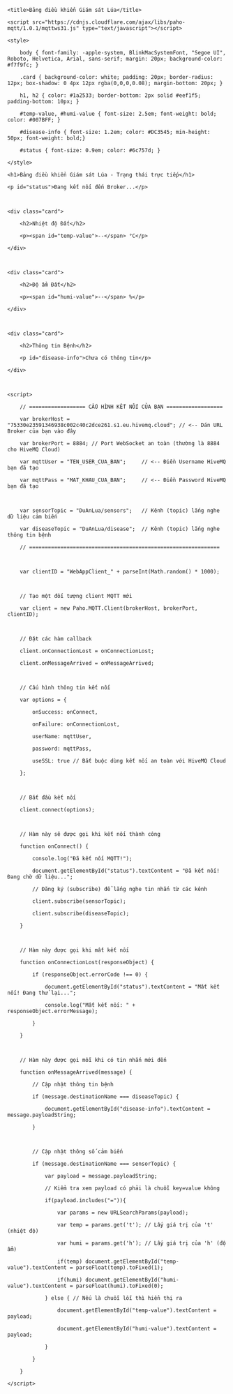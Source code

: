 <!DOCTYPE html>

<html>

<head>

    <title>Bảng điều khiển Giám sát Lúa</title>

    <script src="https://cdnjs.cloudflare.com/ajax/libs/paho-mqtt/1.0.1/mqttws31.js" type="text/javascript"></script>

    <style>

        body { font-family: -apple-system, BlinkMacSystemFont, "Segoe UI", Roboto, Helvetica, Arial, sans-serif; margin: 20px; background-color: #f7f9fc; }

        .card { background-color: white; padding: 20px; border-radius: 12px; box-shadow: 0 4px 12px rgba(0,0,0,0.08); margin-bottom: 20px; }

        h1, h2 { color: #1a2533; border-bottom: 2px solid #eef1f5; padding-bottom: 10px; }

        #temp-value, #humi-value { font-size: 2.5em; font-weight: bold; color: #007BFF; }

        #disease-info { font-size: 1.2em; color: #DC3545; min-height: 50px; font-weight: bold;}

        #status { font-size: 0.9em; color: #6c757d; }

    </style>

</head>

<body>

    <h1>Bảng điều khiển Giám sát Lúa - Trạng thái trực tiếp</h1>

    <p id="status">Đang kết nối đến Broker...</p>



    <div class="card">

        <h2>Nhiệt độ Đất</h2>

        <p><span id="temp-value">--</span> °C</p>

    </div>



    <div class="card">

        <h2>Độ ẩm Đất</h2>

        <p><span id="humi-value">--</span> %</p>

    </div>



    <div class="card">

        <h2>Thông tin Bệnh</h2>

        <p id="disease-info">Chưa có thông tin</p>

    </div>



    <script>

        // ================== CẤU HÌNH KẾT NỐI CỦA BẠN ==================

        var brokerHost = "75330e23591346938c002c40c2dce261.s1.eu.hivemq.cloud"; // <-- Dán URL Broker của bạn vào đây

        var brokerPort = 8884; // Port WebSocket an toàn (thường là 8884 cho HiveMQ Cloud)

        var mqttUser = "TEN_USER_CUA_BAN";     // <-- Điền Username HiveMQ bạn đã tạo

        var mqttPass = "MAT_KHAU_CUA_BAN";     // <-- Điền Password HiveMQ bạn đã tạo

        

        var sensorTopic = "DuAnLua/sensors";   // Kênh (topic) lắng nghe dữ liệu cảm biến

        var diseaseTopic = "DuAnLua/disease";  // Kênh (topic) lắng nghe thông tin bệnh

        // =============================================================



        var clientID = "WebAppClient_" + parseInt(Math.random() * 1000);



        // Tạo một đối tượng client MQTT mới

        var client = new Paho.MQTT.Client(brokerHost, brokerPort, clientID);



        // Đặt các hàm callback

        client.onConnectionLost = onConnectionLost;

        client.onMessageArrived = onMessageArrived;

        

        // Cấu hình thông tin kết nối

        var options = {

            onSuccess: onConnect,

            onFailure: onConnectionLost,

            userName: mqttUser,

            password: mqttPass,

            useSSL: true // Bắt buộc dùng kết nối an toàn với HiveMQ Cloud

        };



        // Bắt đầu kết nối

        client.connect(options);



        // Hàm này sẽ được gọi khi kết nối thành công

        function onConnect() {

            console.log("Đã kết nối MQTT!");

            document.getElementById("status").textContent = "Đã kết nối! Đang chờ dữ liệu...";

            // Đăng ký (subscribe) để lắng nghe tin nhắn từ các kênh

            client.subscribe(sensorTopic);

            client.subscribe(diseaseTopic);

        }



        // Hàm này được gọi khi mất kết nối

        function onConnectionLost(responseObject) {

            if (responseObject.errorCode !== 0) {

                document.getElementById("status").textContent = "Mất kết nối! Đang thử lại...";

                console.log("Mất kết nối: " + responseObject.errorMessage);

            }

        }



        // Hàm này được gọi mỗi khi có tin nhắn mới đến

        function onMessageArrived(message) {

            // Cập nhật thông tin bệnh

            if (message.destinationName === diseaseTopic) {

                document.getElementById("disease-info").textContent = message.payloadString;

            }



            // Cập nhật thông số cảm biến

            if (message.destinationName === sensorTopic) {

                var payload = message.payloadString;

                // Kiểm tra xem payload có phải là chuỗi key=value không

                if(payload.includes("=")){

                    var params = new URLSearchParams(payload);

                    var temp = params.get('t'); // Lấy giá trị của 't' (nhiệt độ)

                    var humi = params.get('h'); // Lấy giá trị của 'h' (độ ẩm)

                    if(temp) document.getElementById("temp-value").textContent = parseFloat(temp).toFixed(1);

                    if(humi) document.getElementById("humi-value").textContent = parseFloat(humi).toFixed(0);

                } else { // Nếu là chuỗi lỗi thì hiển thị ra

                    document.getElementById("temp-value").textContent = payload;

                    document.getElementById("humi-value").textContent = payload;

                }

            }

        }

    </script>

</body>

</html>
